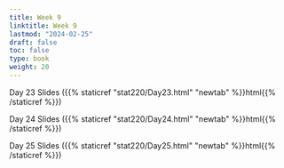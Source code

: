 ```yaml
---
title: Week 9 
linktitle: Week 9
lastmod: "2024-02-25"
draft: false  
toc: false  
type: book  
weight: 20
---
```



Day 23 Slides ({{% staticref "stat220/Day23.html" "newtab" %}}html{{% /staticref %}})

Day 24 Slides ({{% staticref "stat220/Day24.html" "newtab" %}}html{{% /staticref %}})

Day 25 Slides ({{% staticref "stat220/Day25.html" "newtab" %}}html{{% /staticref %}})
